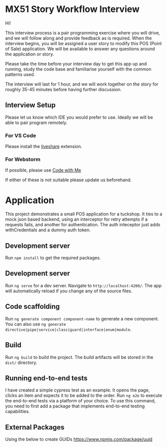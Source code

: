 # MX51 Story Workflow Interview

Hi!

This interview process is a pair programming exercise where you will drive, and we will follow along and provide feedback as is required.
When the interview begins, you will be assigned a user story to modify this POS (Point of Sale) application.
We will be available to answer any questions around the application or story.

Please take the time before your interview day to get this app up and running,
study the code base and familiarise yourself with the common patterns used.

The interview will last for 1 hour, and we will work together on the story for
roughly 35-45 minutes before having further discussion.

## Interview Setup
Please let us know which IDE you would prefer to use. Ideally we will be able to pair program remotely.

### For VS Code
Please install the [liveshare](https://marketplace.visualstudio.com/items?itemName=MS-vsliveshare.vsliveshare-pack) extension.

### For Webstorm
If possible, please use [Code with Me](https://www.jetbrains.com/code-with-me/)

If either of these is not suitable please update us beforehand.

# Application

This project demonstrates a small POS application for a tuckshop. It ties to a mock json based backend, using an interceptor for retry attempts if a requests fails, and another for authentication. The auth inteceptor just adds withCredentials and a dummy auth token.

## Development server

Run `npm install` to get the required packages.

## Development server

Run `ng serve` for a dev server. Navigate to `http://localhost:4200/`. The app will automatically reload if you change any of the source files.

## Code scaffolding

Run `ng generate component component-name` to generate a new component. You can also use `ng generate directive|pipe|service|class|guard|interface|enum|module`.

## Build

Run `ng build` to build the project. The build artifacts will be stored in the `dist/` directory.

## Running end-to-end tests

I have created a simple cypress test as an example. It opens the page, clicks an item and expects it to be added to the order.
Run `ng e2e` to execute the end-to-end tests via a platform of your choice. To use this command, you need to first add a package that implements end-to-end testing capabilities.

## External Packages

Using the below to create GUIDs 
https://www.npmjs.com/package/uuid